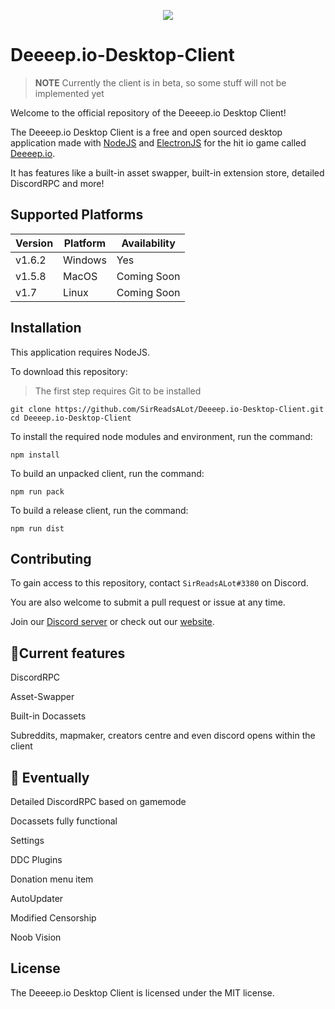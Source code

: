 <p align="center">
  <img src="./build/Logo_182x187.png">
</p>

# Deeeep.io-Desktop-Client

> **NOTE** Currently the client is in beta, so some stuff will not be implemented yet

Welcome to the official repository of the Deeeep.io Desktop Client!

The Deeeep.io Desktop Client is a free and open sourced desktop application made with [NodeJS](https://nodejs.org/en/) and [ElectronJS](https://www.electronjs.org/) for the hit io game called [Deeeep.io](https://deeeep.io).

It has features like a built-in asset swapper, built-in extension store, detailed DiscordRPC and more!

## Supported Platforms

| Version | Platform | Availability| 
| ------- | -------- | ----------- |
| v1.6.2  | Windows  | Yes | 
| v1.5.8    | MacOS    | Coming Soon |
| v1.7    | Linux | Coming Soon |

## Installation

This application requires NodeJS.

To download this repository:

> The first step requires Git to be installed
```
git clone https://github.com/SirReadsALot/Deeeep.io-Desktop-Client.git
cd Deeeep.io-Desktop-Client
```

To install the required node modules and environment, run the command:

```
npm install
```

To build an unpacked client, run the command:

```
npm run pack
```

To build a release client, run the command:

```
npm run dist
```

## Contributing

To gain access to this repository, contact `SirReadsALot#3380` on Discord.

You are also welcome to submit a pull request or issue at any time.

Join our [Discord server](https://discord.gg/BMHVrKYeem) or check out our [website](https://sralcodeproj.netlify.app/deeeep.io_desktop_client).

## 🚀Current features

DiscordRPC

Asset-Swapper

Built-in Docassets

Subreddits, mapmaker, creators centre and even discord opens within the client

## 🤔 Eventually

Detailed DiscordRPC based on gamemode

Docassets fully functional

Settings

DDC Plugins

Donation menu item

AutoUpdater

Modified Censorship

Noob Vision

## License

The Deeeep.io Desktop Client is licensed under the MIT license.
